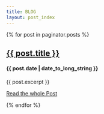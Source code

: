 ```yaml
---
title: BLOG
layout: post_index
---
```


{% for post in paginator.posts %}
<div class="row-fluid">
  <div class="span12">
    <h2><a href="{{ post.url }}">{{ post.title }}</a></h2>
    <h4>{{ post.date | date_to_long_string }}</h4>
    {{ post.excerpt }}
      <p><a href="{{ post.url }}">Read the whole Post</a>
    </p>
  </div>
</div>
{% endfor %}
